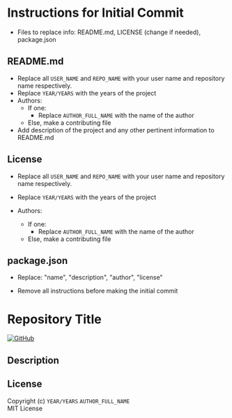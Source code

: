 # Instructions for Initial Commit

- Files to replace info: README.md, LICENSE (change if needed), package.json

## README.md

- Replace all `USER_NAME` and `REPO_NAME` with your user name and repository name respectively.
- Replace `YEAR/YEARS` with the years of the project
- Authors:
  - If one:
    - Replace `AUTHOR_FULL_NAME` with the name of the author
  - Else, make a contributing file
- Add description of the project and any other pertinent information to README.md

## License

- Replace all `USER_NAME` and `REPO_NAME` with your user name and repository name respectively.
- Replace `YEAR/YEARS` with the years of the project
- Authors:

  - If one:
    - Replace `AUTHOR_FULL_NAME` with the name of the author
  - Else, make a contributing file

## package.json

- Replace: "name", "description", "author", "license"

- Remove all instructions before making the initial commit

# Repository Title

[![GitHub](https://img.shields.io/github/license/[USER_NAME]/[REPO_NAME]?style=flat-square)](https://github.com/[USER_NAME]/[REPO_NAME]/blob/main/LICENSE)

## Description

## License

Copyright (c) `YEAR/YEARS` `AUTHOR_FULL_NAME`  
MIT License
